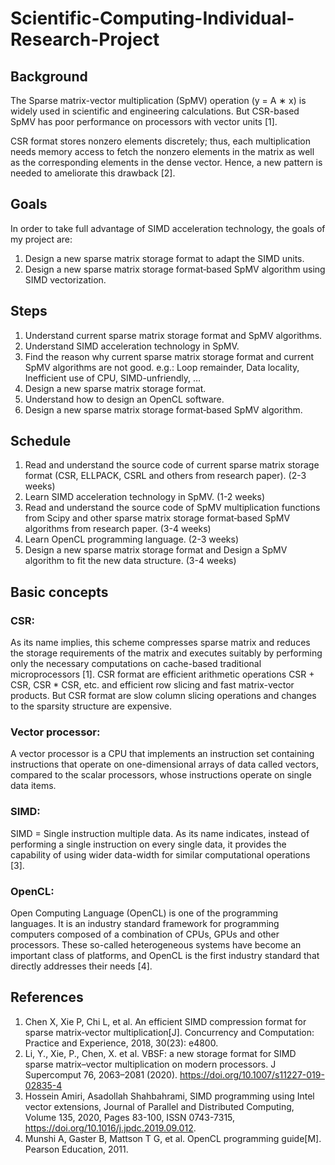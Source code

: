# Scientific-Computing-Individual-Research-Project
## Background
The Sparse matrix-vector multiplication (SpMV) operation (y = A ∗ x) is widely used in scientific and engineering calculations. But CSR-based SpMV has poor performance on processors with vector units [1].

CSR format stores nonzero elements discretely; thus, each multiplication needs memory access to fetch the nonzero elements in the matrix as well as the corresponding elements in the dense vector. Hence, a new pattern is needed to ameliorate this drawback [2].

## Goals
In order to take full advantage of SIMD acceleration technology, the goals of my project are:
1.	Design a new sparse matrix storage format to adapt the SIMD units.
2.	Design a new sparse matrix storage format‑based SpMV algorithm using SIMD vectorization.

## Steps
1.	Understand current sparse matrix storage format and SpMV algorithms.
2.	Understand SIMD acceleration technology in SpMV.
3.	Find the reason why current sparse matrix storage format and current SpMV algorithms are not good.
e.g.: Loop remainder, Data locality, Inefficient use of CPU, SIMD-unfriendly, …
4.	Design a new sparse matrix storage format.
5.	Understand how to design an OpenCL software.
6.	Design a new sparse matrix storage format‑based SpMV algorithm.

## Schedule
1.	Read and understand the source code of current sparse matrix storage format (CSR, ELLPACK, CSRL and others from research paper). (2-3 weeks)
2.	Learn SIMD acceleration technology in SpMV. (1-2 weeks)
3.	Read and understand the source code of SpMV multiplication functions from Scipy and other sparse matrix storage format‑based SpMV algorithms from research paper. (3-4 weeks)
4.	Learn OpenCL programming language. (2-3 weeks)
5.	Design a new sparse matrix storage format and Design a SpMV algorithm to fit the new data structure. (3-4 weeks)

## Basic concepts
### CSR:
As its name implies, this scheme compresses sparse matrix and reduces the storage requirements of the matrix and executes suitably by performing only the necessary computations on cache-based traditional microprocessors [1].
CSR format are efficient arithmetic operations CSR + CSR, CSR * CSR, etc. and efficient row slicing and fast matrix-vector products. But CSR format are slow column slicing operations and changes to the sparsity structure are expensive.
### Vector processor:
A vector processor is a CPU that implements an instruction set containing instructions that operate on one-dimensional arrays of data called vectors, compared to the scalar processors, whose instructions operate on single data items.
### SIMD:
SIMD = Single instruction multiple data.
As its name indicates, instead of performing a single instruction on every single data, it provides the capability of using wider data-width for similar computational operations [3].
### OpenCL:
Open Computing Language (OpenCL) is one of the programming languages. It is an industry standard framework for programming computers composed of a combination of CPUs, GPUs and other processors. These so-called heterogeneous systems have become an important class of platforms, and OpenCL is the first industry standard that directly addresses their needs [4].

## References
1.	Chen X, Xie P, Chi L, et al. An efficient SIMD compression format for sparse matrix‐vector multiplication[J]. Concurrency and Computation: Practice and Experience, 2018, 30(23): e4800.
2.	Li, Y., Xie, P., Chen, X. et al. VBSF: a new storage format for SIMD sparse matrix–vector multiplication on modern processors. J Supercomput 76, 2063–2081 (2020). https://doi.org/10.1007/s11227-019-02835-4
3.	Hossein Amiri, Asadollah Shahbahrami, SIMD programming using Intel vector extensions, Journal of Parallel and Distributed Computing, Volume 135, 2020, Pages 83-100, ISSN 0743-7315, https://doi.org/10.1016/j.jpdc.2019.09.012.
4.	Munshi A, Gaster B, Mattson T G, et al. OpenCL programming guide[M]. Pearson Education, 2011.

